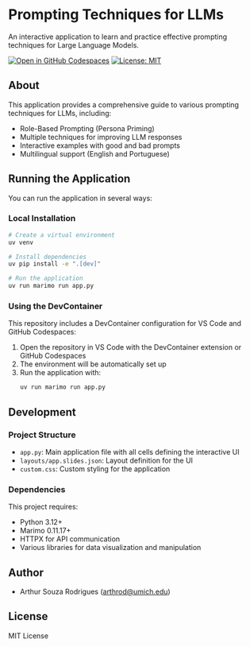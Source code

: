 # Prompting Techniques for LLMs

An interactive application to learn and practice effective prompting techniques for Large Language Models.

[![Open in GitHub Codespaces](https://github.com/codespaces/badge.svg)](https://codespaces.new/arthrod/prompting)
[![License: MIT](https://img.shields.io/badge/License-MIT-yellow.svg)](https://opensource.org/licenses/MIT)

## About

This application provides a comprehensive guide to various prompting techniques for LLMs, including:

- Role-Based Prompting (Persona Priming)
- Multiple techniques for improving LLM responses
- Interactive examples with good and bad prompts
- Multilingual support (English and Portuguese)

## Running the Application

You can run the application in several ways:

### Local Installation

```bash
# Create a virtual environment
uv venv

# Install dependencies
uv pip install -e ".[dev]"

# Run the application
uv run marimo run app.py
```

### Using the DevContainer

This repository includes a DevContainer configuration for VS Code and GitHub Codespaces:

1. Open the repository in VS Code with the DevContainer extension or GitHub Codespaces
2. The environment will be automatically set up
3. Run the application with:
   ```bash
   uv run marimo run app.py
   ```

## Development

### Project Structure

- `app.py`: Main application file with all cells defining the interactive UI
- `layouts/app.slides.json`: Layout definition for the UI
- `custom.css`: Custom styling for the application

### Dependencies

This project requires:
- Python 3.12+
- Marimo 0.11.17+
- HTTPX for API communication
- Various libraries for data visualization and manipulation

## Author

- Arthur Souza Rodrigues (arthrod@umich.edu)

## License

MIT License
